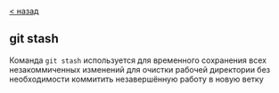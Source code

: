 [< назад](./teams.md)
## **git stash**
Команда `git stash` используется для временного
сохранения всех незакоммиченных изменений для
очистки рабочей директории без необходимости
коммитить незавершённую работу в новую ветку